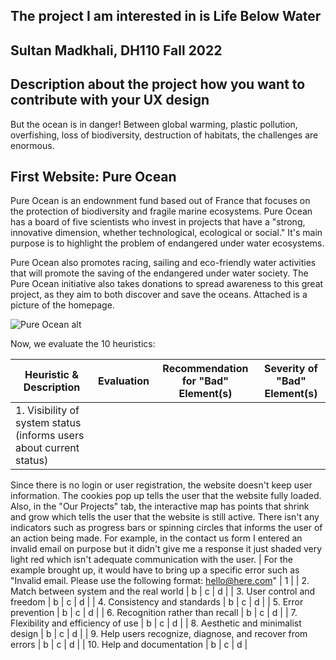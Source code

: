 ## The project I am interested in is Life Below Water
## Sultan Madkhali, DH110 Fall 2022
## Description about the project how you want to contribute with your UX design
But the ocean is in danger! Between global warming, plastic pollution, overfishing, loss of biodiversity, destruction of habitats, the challenges are enormous.

## First Website: Pure Ocean

Pure Ocean is an endownment fund based out of France that focuses on the protection of biodiversity and fragile marine ecosystems. Pure Ocean has a board of five scientists who invest in projects that have a "strong, innovative dimension, whether technological, ecological or social." It's main purpose is to highlight the problem of endangered under water ecosystems. 

Pure Ocean also promotes racing, sailing and eco-friendly water activities that will promote the saving of the endangered under water society. The Pure Ocean initiative also takes donations to spread awareness to this great project, as they aim to both discover and save the oceans. Attached is a picture of the homepage.



<img src="./PureOcean.png" alt="Pure Ocean alt" title="Pure Ocean">

Now, we evaluate the 10 heuristics:

| Heuristic & Description| Evaluation| Recommendation for "Bad" Element(s)| Severity of "Bad" Element(s) |
| --------------------------------------------------------------------------------------------------------------------------------------------------------------------------- | ---------------------------------------------------------------------------------------------------------------------------------------------------------------------------------------------------------------------------------------------------------------------------------------------------------------------------------------------------------------------------------------------------------------------------------------------------- | ----------------------------------------------------------------------------------------------------------------------------------------------------------------------------------- | ------------------------- |
| 1. Visibility of system status (informs users about current status)| 
   Since there is no login or user registration, the website doesn't keep user information. The cookies pop up tells the user that the website fully loaded. Also, in the "Our Projects" tab, the interactive map has points that shrink and grow which tells the user that the website is still active.
   There isn't any indicators such as progress bars or spinning circles that informs the user of an action being made. For example, in the contact us form I entered an invalid email on purpose but it didn't give me a response it just shaded very light red which isn't adequate communication with the user. 
   | 
    For the example brought up, it would have to bring up a specific error such as "Invalid email. Please use the following format: hello@here.com"
   | 1 |
| 2. Match between system and the real world | b | c | d |
| 3. User control and freedom | b | c | d |
| 4. Consistency and standards | b | c | d |
| 5. Error prevention | b | c | d |
| 6. Recognition rather than recall | b | c | d |
| 7. Flexibility and efficiency of use | b | c | d |
| 8. Aesthetic and minimalist design | b | c | d |
| 9. Help users recognize, diagnose, and recover from errors | b | c | d |
| 10. Help and documentation | b | c | d |


